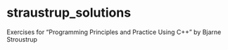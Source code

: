 # straustrup_solutions
Exercises for “Programming Principles and Practice Using C++” by Bjarne Stroustrup
